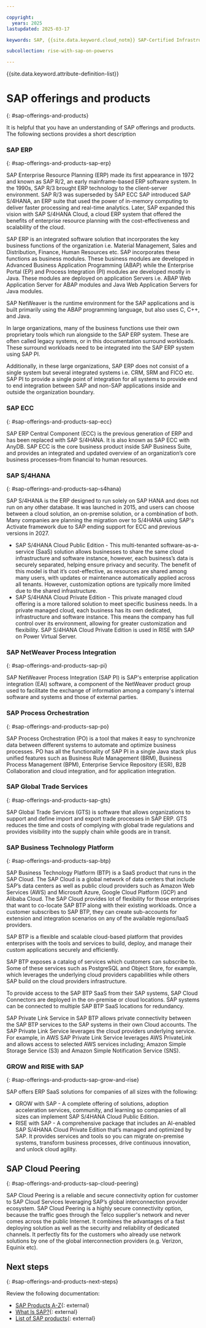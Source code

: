 ```yaml
---

copyright:
  years: 2025
lastupdated: 2025-03-17

keywords: SAP, {{site.data.keyword.cloud_notm}} SAP-Certified Infrastructure, {{site.data.keyword.ibm_cloud_sap}}, SAP Workloads

subcollection: rise-with-sap-on-powervs

---
```


{{site.data.keyword.attribute-definition-list}}

# SAP offerings and products
{: #sap-offerings-and-products}

It is helpful that you have an understanding of SAP offerings and products. The following sections provides a short description

### SAP ERP
{: #sap-offerings-and-products-sap-erp}

SAP Enterprise Resource Planning (ERP) made its first appearance in 1972 and known as SAP R/2, an early mainframe-based ERP software system. In the 1990s, SAP R/3 brought ERP technology to the client-server environment. SAP R/3 was superseded by SAP ECC SAP introduced SAP S/4HANA, an ERP suite that used the power of in-memory computing to deliver faster processing and real-time analytics. Later, SAP expanded this vision with SAP S/4HANA Cloud, a cloud ERP system that offered the benefits of enterprise resource planning with the cost-effectiveness and scalability of the cloud.

SAP ERP is an integrated software solution that incorporates the key business functions of the organization i.e. Material Management, Sales and Distribution, Finance, Human Resources etc. SAP incorporates these functions as business modules. These business modules are developed in Advanced Business Application Programming (ABAP) while the Enterprise Portal (EP) and Process Integration (PI) modules are developed mostly in Java. These modules are deployed on application Servers i.e. ABAP Web Application Server for ABAP modules and Java Web Application Servers for Java modules.

SAP NetWeaver is the runtime environment for the SAP applications and is built primarily using the ABAP programming language, but also uses C, C++, and Java.

In large organizations, many of the business functions use their own proprietary tools which run alongside to the SAP ERP system. These are often called legacy systems, or in this documentation surround workloads. These surround workloads need to be integrated into the SAP ERP system using SAP PI.

Additionally, in these large organizations, SAP ERP does not consist of a single system but several integrated systems i.e. CRM, SRM and FICO etc. SAP PI to provide a single point of integration for all systems to provide end to end integration between SAP and non-SAP applications inside and outside the organization boundary.

### SAP ECC
{: #sap-offerings-and-products-sap-ecc}

SAP ERP Central Component (ECC) is the previous generation of ERP and has been replaced with SAP S/4HANA. It is also known as SAP ECC with AnyDB. SAP ECC is the core business product inside SAP Business Suite, and provides an integrated and updated overview of an organization’s core business processes–from financial to human resources.

### SAP S/4HANA
{: #sap-offerings-and-products-sap-s4hana}

SAP S/4HANA is the ERP designed to run solely on SAP HANA and does not run on any other database. It was launched in 2015, and users can choose between a cloud solution, an on-premise solution, or a combination of both. Many companies are planning the migration over to S/4HANA using SAP's Activate framework due to SAP ending support for ECC and previous versions in 2027.

* SAP S/4HANA Cloud Public Edition - This multi-tenanted software-as-a-service (SaaS) solution allows businesses to share the same cloud infrastructure and software instance, however, each business’s data is securely separated, helping ensure privacy and security. The benefit of this model is that it’s cost-effective, as resources are shared among many users, with updates or maintenance automatically applied across all tenants. However, customization options are typically more limited due to the shared infrastructure.
* SAP S/4HANA Cloud Private Edition - This private managed cloud offering is a more tailored solution to meet specific business needs. In a private managed cloud, each business has its own dedicated, infrastructure and software instance. This means the company has full control over its environment, allowing for greater customization and flexibility. SAP S/4HANA Cloud Private Edition is used in RISE with SAP on Power Virtual Server.

### SAP NetWeaver Process Integration
{: #sap-offerings-and-products-sap-pi}

SAP NetWeaver Process Integration (SAP PI) is SAP's enterprise application integration (EAI) software, a component of the NetWeaver product group used to facilitate the exchange of information among a company's internal software and systems and those of external parties.

### SAP Process Orchestration
{: #sap-offerings-and-products-sap-po}

SAP Process Orchestration (PO) is a tool that makes it easy to synchronize data between different systems to automate and optimize business processes. PO has all the functionality of SAP PI in a single Java stack plus unified features such as Business Rule Management (BRM), Business Process Management (BPM), Enterprise Service Repository (ESR), B2B Collaboration and cloud integration, and for application integration.

### SAP Global Trade Services
{: #sap-offerings-and-products-sap-gts}

SAP Global Trade Services (GTS) is software that allows organizations to support and define import and export trade processes in SAP ERP. GTS reduces the time and costs of complying with global trade regulations and provides visibility into the supply chain while goods are in transit.

### SAP Business Technology Platform
{: #sap-offerings-and-products-sap-btp}

SAP Business Technology Platform (BTP) is a SaaS product that runs in the SAP Cloud. The SAP Cloud is a global network of data centers that include SAP’s data centers as well as public cloud providers such as Amazon Web Services (AWS) and Microsoft Azure, Google Cloud Platform (GCP) and Alibaba Cloud. The SAP Cloud provides lot of flexibility for those enterprises that want to co-locate SAP BTP along with their existing workloads. Once a customer subscribes to SAP BTP, they can create sub-accounts for extension and integration scenarios on any of the available regions/IaaS providers. 

SAP BTP is a flexible and scalable cloud-based platform that provides enterprises with the tools and services to build, deploy, and manage their custom applications securely and efficiently.

SAP BTP exposes a catalog of services which customers can subscribe to. Some of these services such as PostgreSQL and Object Store, for example, which leverages the underlying cloud providers capabilities while others SAP build on the cloud providers infrastructure.

To provide access to the SAP BTP SaaS from their SAP systems, SAP Cloud Connectors are deployed in the on-premise or cloud locations. SAP systems can be connected to multiple SAP BTP SaaS locations for redundancy.

SAP Private Link Service in SAP BTP allows private connectivity between the SAP BTP services to the SAP systems in their own Cloud accounts. The SAP Private Link Service leverages the cloud providers underlying service. For example, in AWS SAP Private Link Service leverages AWS PrivateLink and allows access to selected AWS services including; Amazon Simple Storage Service (S3) and Amazon Simple Notification Service (SNS).

### GROW and RISE with SAP
{: #sap-offerings-and-products-sap-grow-and-rise}

SAP offers ERP SaaS solutions for companies of all sizes with the following:

* GROW with SAP - A complete offering of solutions, adoption acceleration services, community, and learning so companies of all sizes can implement SAP S/4HANA Cloud Public Edition.
* RISE with SAP - A comprehensive package that includes an AI-enabled SAP S/4HANA Cloud Private Edition that’s managed and optimized by SAP. It provides services and tools so you can migrate on-premise systems, transform business processes, drive continuous innovation, and unlock cloud agility.

## SAP Cloud Peering
{: #sap-offerings-and-products-sap-cloud-peering}

SAP Cloud Peering is a reliable and secure connectivity option for customer to SAP Cloud Services leveraging SAP’s global interconnection provider ecosystem. SAP Cloud Peering is a highly secure connectivity option, because the traffic goes through the Telco supplier's network and never comes across the public Internet. It combines the advantages of a fast deploying solution as well as the security and reliability of dedicated channels. It perfectly fits for the customers who already use network solutions by one of the global interconnection providers (e.g. Verizon, Equinix etc).

## Next steps
{: #sap-offerings-and-products-next-steps}

Review the following documentation:

* [SAP Products A-Z](https://www.sap.com/uk/products/a-z.html){: external}
* [What Is SAP?](https://learning.sap-press.com/what-is-sap){: external}
* [List of SAP products](https://en.wikipedia.org/wiki/List_of_SAP_products){: external}

